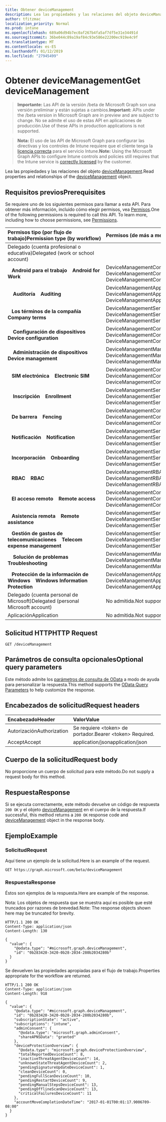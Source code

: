 ```yaml
---
title: Obtener deviceManagement
description: Lea las propiedades y las relaciones del objeto deviceManagement.
author: tfitzmac
localization_priority: Normal
ms.prod: intune
ms.openlocfilehash: 689a06d94b7ec0af267b4fa5af7df5e31e34491d
ms.sourcegitcommit: 36be044c89a19af84c93e586e22200ec919e4c9f
ms.translationtype: MT
ms.contentlocale: es-ES
ms.lasthandoff: 01/12/2019
ms.locfileid: "27945499"
---
```

# <a name="get-devicemanagement"></a><span data-ttu-id="a309d-103">Obtener deviceManagement</span><span class="sxs-lookup"><span data-stu-id="a309d-103">Get deviceManagement</span></span>

> <span data-ttu-id="a309d-104">**Importante:** Las API de la versión /beta de Microsoft Graph son una versión preliminar y están sujetas a cambios.</span><span class="sxs-lookup"><span data-stu-id="a309d-104">**Important:** APIs under the /beta version in Microsoft Graph are in preview and are subject to change.</span></span> <span data-ttu-id="a309d-105">No se admite el uso de estas API en aplicaciones de producción.</span><span class="sxs-lookup"><span data-stu-id="a309d-105">Use of these APIs in production applications is not supported.</span></span>

> <span data-ttu-id="a309d-106">**Nota:** El uso de las API de Microsoft Graph para configurar las directivas y los controles de Intune requiere que el cliente tenga la [licencia correcta](https://go.microsoft.com/fwlink/?linkid=839381) para el servicio Intune.</span><span class="sxs-lookup"><span data-stu-id="a309d-106">**Note:** Using the Microsoft Graph APIs to configure Intune controls and policies still requires that the Intune service is [correctly licensed](https://go.microsoft.com/fwlink/?linkid=839381) by the customer.</span></span>

<span data-ttu-id="a309d-107">Lea las propiedades y las relaciones del objeto [deviceManagement](../resources/intune-shared-devicemanagement.md).</span><span class="sxs-lookup"><span data-stu-id="a309d-107">Read properties and relationships of the [deviceManagement](../resources/intune-shared-devicemanagement.md) object.</span></span>

## <a name="prerequisites"></a><span data-ttu-id="a309d-108">Requisitos previos</span><span class="sxs-lookup"><span data-stu-id="a309d-108">Prerequisites</span></span>

<span data-ttu-id="a309d-p102">Se requiere uno de los siguientes permisos para llamar a esta API. Para obtener más información, incluido cómo elegir permisos, vea [Permisos](/graph/permissions-reference).</span><span class="sxs-lookup"><span data-stu-id="a309d-p102">One of the following permissions is required to call this API. To learn more, including how to choose permissions, see [Permissions](/graph/permissions-reference).</span></span>

| <span data-ttu-id="a309d-111">Permisos&nbsp;tipo&nbsp;(por&nbsp;flujo de trabajo)</span><span class="sxs-lookup"><span data-stu-id="a309d-111">Permission&nbsp;type&nbsp;(by&nbsp;workflow)</span></span> | <span data-ttu-id="a309d-112">Permisos (de más a menos privilegiados)</span><span class="sxs-lookup"><span data-stu-id="a309d-112">Permissions (from most to least privileged)</span></span> |
|:---|:---|
| <span data-ttu-id="a309d-113">Delegado (cuenta profesional o educativa)</span><span class="sxs-lookup"><span data-stu-id="a309d-113">Delegated (work or school account)</span></span> | |
| <span data-ttu-id="a309d-114">&nbsp;&nbsp; **Android para el trabajo**</span><span class="sxs-lookup"><span data-stu-id="a309d-114">&nbsp; &nbsp; **Android for Work**</span></span> | <span data-ttu-id="a309d-115">DeviceManagementConfiguration.ReadWrite.All, DeviceManagementConfiguration.Read.All</span><span class="sxs-lookup"><span data-stu-id="a309d-115">DeviceManagementConfiguration.ReadWrite.All, DeviceManagementConfiguration.Read.All</span></span> |
| <span data-ttu-id="a309d-116">&nbsp; &nbsp; **Auditoría**</span><span class="sxs-lookup"><span data-stu-id="a309d-116">&nbsp; &nbsp; **Auditing**</span></span> | <span data-ttu-id="a309d-117">DeviceManagementApps.ReadWrite.All, DeviceManagementApps.Read.All</span><span class="sxs-lookup"><span data-stu-id="a309d-117">DeviceManagementApps.ReadWrite.All, DeviceManagementApps.Read.All</span></span> |
| <span data-ttu-id="a309d-118">&nbsp;&nbsp; **Los términos de la compañía**</span><span class="sxs-lookup"><span data-stu-id="a309d-118">&nbsp; &nbsp; **Company terms**</span></span> | <span data-ttu-id="a309d-119">DeviceManagementServiceConfig.ReadWrite.All, DeviceManagementServiceConfig.Read.All</span><span class="sxs-lookup"><span data-stu-id="a309d-119">DeviceManagementServiceConfig.ReadWrite.All, DeviceManagementServiceConfig.Read.All</span></span> |
| <span data-ttu-id="a309d-120">&nbsp; &nbsp; **Configuración de dispositivos**</span><span class="sxs-lookup"><span data-stu-id="a309d-120">&nbsp; &nbsp; **Device configuration**</span></span> | <span data-ttu-id="a309d-121">DeviceManagementConfiguration.ReadWrite.All, DeviceManagementConfiguration.Read.All</span><span class="sxs-lookup"><span data-stu-id="a309d-121">DeviceManagementConfiguration.ReadWrite.All, DeviceManagementConfiguration.Read.All</span></span> |
| <span data-ttu-id="a309d-122">&nbsp; &nbsp; **Administración de dispositivos**</span><span class="sxs-lookup"><span data-stu-id="a309d-122">&nbsp; &nbsp; **Device management**</span></span> | <span data-ttu-id="a309d-123">DeviceManagementManagedDevices.ReadWrite.All, DeviceManagementManagedDevices.Read.All</span><span class="sxs-lookup"><span data-stu-id="a309d-123">DeviceManagementManagedDevices.ReadWrite.All, DeviceManagementManagedDevices.Read.All</span></span> |
| <span data-ttu-id="a309d-124">&nbsp;&nbsp; **SIM electrónica**</span><span class="sxs-lookup"><span data-stu-id="a309d-124">&nbsp; &nbsp; **Electronic SIM**</span></span> | <span data-ttu-id="a309d-125">DeviceManagementConfiguration.ReadWrite.All, DeviceManagementConfiguration.Read.All</span><span class="sxs-lookup"><span data-stu-id="a309d-125">DeviceManagementConfiguration.ReadWrite.All, DeviceManagementConfiguration.Read.All</span></span> |
| <span data-ttu-id="a309d-126">&nbsp; &nbsp; **Inscripción**</span><span class="sxs-lookup"><span data-stu-id="a309d-126">&nbsp; &nbsp; **Enrollment**</span></span> | <span data-ttu-id="a309d-127">DeviceManagementServiceConfig.ReadWrite.All, DeviceManagementServiceConfig.Read.All</span><span class="sxs-lookup"><span data-stu-id="a309d-127">DeviceManagementServiceConfig.ReadWrite.All, DeviceManagementServiceConfig.Read.All</span></span> |
| <span data-ttu-id="a309d-128">&nbsp;&nbsp; **De barrera**</span><span class="sxs-lookup"><span data-stu-id="a309d-128">&nbsp; &nbsp; **Fencing**</span></span> | <span data-ttu-id="a309d-129">DeviceManagementConfiguration.ReadWrite.All, DeviceManagementConfiguration.Read.All</span><span class="sxs-lookup"><span data-stu-id="a309d-129">DeviceManagementConfiguration.ReadWrite.All, DeviceManagementConfiguration.Read.All</span></span> |
| <span data-ttu-id="a309d-130">&nbsp;&nbsp; **Notificación**</span><span class="sxs-lookup"><span data-stu-id="a309d-130">&nbsp; &nbsp; **Notification**</span></span> | <span data-ttu-id="a309d-131">DeviceManagementServiceConfig.ReadWrite.All, DeviceManagementServiceConfig.Read.All</span><span class="sxs-lookup"><span data-stu-id="a309d-131">DeviceManagementServiceConfig.ReadWrite.All, DeviceManagementServiceConfig.Read.All</span></span> |
| <span data-ttu-id="a309d-132">&nbsp;&nbsp; **Incorporación**</span><span class="sxs-lookup"><span data-stu-id="a309d-132">&nbsp; &nbsp; **Onboarding**</span></span> | <span data-ttu-id="a309d-133">DeviceManagementServiceConfig.ReadWrite.All, DeviceManagementServiceConfig.Read.All</span><span class="sxs-lookup"><span data-stu-id="a309d-133">DeviceManagementServiceConfig.ReadWrite.All, DeviceManagementServiceConfig.Read.All</span></span> |
| <span data-ttu-id="a309d-134">&nbsp;&nbsp; **RBAC**</span><span class="sxs-lookup"><span data-stu-id="a309d-134">&nbsp; &nbsp; **RBAC**</span></span> | <span data-ttu-id="a309d-135">DeviceManagementRBAC.ReadWrite.All, DeviceManagementRBAC.Read.All</span><span class="sxs-lookup"><span data-stu-id="a309d-135">DeviceManagementRBAC.ReadWrite.All, DeviceManagementRBAC.Read.All</span></span> |
| <span data-ttu-id="a309d-136">&nbsp;&nbsp; **El acceso remoto**</span><span class="sxs-lookup"><span data-stu-id="a309d-136">&nbsp; &nbsp; **Remote access**</span></span> | <span data-ttu-id="a309d-137">DeviceManagementConfiguration.ReadWrite.All, DeviceManagementConfiguration.Read.All</span><span class="sxs-lookup"><span data-stu-id="a309d-137">DeviceManagementConfiguration.ReadWrite.All, DeviceManagementConfiguration.Read.All</span></span> |
| <span data-ttu-id="a309d-138">&nbsp;&nbsp; **Asistencia remota**</span><span class="sxs-lookup"><span data-stu-id="a309d-138">&nbsp; &nbsp; **Remote assistance**</span></span> | <span data-ttu-id="a309d-139">DeviceManagementServiceConfig.ReadWrite.All, DeviceManagementServiceConfig.Read.All</span><span class="sxs-lookup"><span data-stu-id="a309d-139">DeviceManagementServiceConfig.ReadWrite.All, DeviceManagementServiceConfig.Read.All</span></span> |
| <span data-ttu-id="a309d-140">&nbsp;&nbsp; **Gestión de gastos de telecomunicaciones**</span><span class="sxs-lookup"><span data-stu-id="a309d-140">&nbsp; &nbsp; **Telecom expense management**</span></span> | <span data-ttu-id="a309d-141">DeviceManagementServiceConfig.ReadWrite.All, DeviceManagementServiceConfig.Read.All</span><span class="sxs-lookup"><span data-stu-id="a309d-141">DeviceManagementServiceConfig.ReadWrite.All, DeviceManagementServiceConfig.Read.All</span></span> |
| <span data-ttu-id="a309d-142">&nbsp; &nbsp; **Solución de problemas**</span><span class="sxs-lookup"><span data-stu-id="a309d-142">&nbsp; &nbsp; **Troubleshooting**</span></span> | <span data-ttu-id="a309d-143">DeviceManagementManagedDevices.ReadWrite.All, DeviceManagementManagedDevices.Read.All</span><span class="sxs-lookup"><span data-stu-id="a309d-143">DeviceManagementManagedDevices.ReadWrite.All, DeviceManagementManagedDevices.Read.All</span></span> |
| <span data-ttu-id="a309d-144">&nbsp;&nbsp; **Protección de la información de Windows**</span><span class="sxs-lookup"><span data-stu-id="a309d-144">&nbsp; &nbsp; **Windows Information Protection**</span></span> | <span data-ttu-id="a309d-145">DeviceManagementApps.ReadWrite.All, DeviceManagementApps.Read.All</span><span class="sxs-lookup"><span data-stu-id="a309d-145">DeviceManagementApps.ReadWrite.All, DeviceManagementApps.Read.All</span></span> |
| <span data-ttu-id="a309d-146">Delegado (cuenta personal de Microsoft)</span><span class="sxs-lookup"><span data-stu-id="a309d-146">Delegated (personal Microsoft account)</span></span> | <span data-ttu-id="a309d-147">No admitida.</span><span class="sxs-lookup"><span data-stu-id="a309d-147">Not supported.</span></span>|
| <span data-ttu-id="a309d-148">Aplicación</span><span class="sxs-lookup"><span data-stu-id="a309d-148">Application</span></span> | <span data-ttu-id="a309d-149">No admitida.</span><span class="sxs-lookup"><span data-stu-id="a309d-149">Not supported.</span></span> |



## <a name="http-request"></a><span data-ttu-id="a309d-150">Solicitud HTTP</span><span class="sxs-lookup"><span data-stu-id="a309d-150">HTTP Request</span></span>
<!-- {
  "blockType": "ignored"
}
-->
``` http
GET /deviceManagement
```

## <a name="optional-query-parameters"></a><span data-ttu-id="a309d-151">Parámetros de consulta opcionales</span><span class="sxs-lookup"><span data-stu-id="a309d-151">Optional query parameters</span></span>

<span data-ttu-id="a309d-152">Este método admite los [parámetros de consulta de OData](https://developer.microsoft.com/graph/docs/concepts/query_parameters) a modo de ayuda para personalizar la respuesta.</span><span class="sxs-lookup"><span data-stu-id="a309d-152">This method supports the [OData Query Parameters](https://developer.microsoft.com/graph/docs/concepts/query_parameters) to help customize the response.</span></span>

## <a name="request-headers"></a><span data-ttu-id="a309d-153">Encabezados de solicitud</span><span class="sxs-lookup"><span data-stu-id="a309d-153">Request headers</span></span>
|<span data-ttu-id="a309d-154">Encabezado</span><span class="sxs-lookup"><span data-stu-id="a309d-154">Header</span></span>|<span data-ttu-id="a309d-155">Valor</span><span class="sxs-lookup"><span data-stu-id="a309d-155">Value</span></span>|
|:---|:---|
|<span data-ttu-id="a309d-156">Autorización</span><span class="sxs-lookup"><span data-stu-id="a309d-156">Authorization</span></span>|<span data-ttu-id="a309d-157">Se requiere &lt;token&gt; de portador.</span><span class="sxs-lookup"><span data-stu-id="a309d-157">Bearer &lt;token&gt; Required.</span></span>|
|<span data-ttu-id="a309d-158">Accept</span><span class="sxs-lookup"><span data-stu-id="a309d-158">Accept</span></span>|<span data-ttu-id="a309d-159">application/json</span><span class="sxs-lookup"><span data-stu-id="a309d-159">application/json</span></span>|

## <a name="request-body"></a><span data-ttu-id="a309d-160">Cuerpo de la solicitud</span><span class="sxs-lookup"><span data-stu-id="a309d-160">Request body</span></span>

<span data-ttu-id="a309d-161">No proporcione un cuerpo de solicitud para este método.</span><span class="sxs-lookup"><span data-stu-id="a309d-161">Do not supply a request body for this method.</span></span>

## <a name="response"></a><span data-ttu-id="a309d-162">Respuesta</span><span class="sxs-lookup"><span data-stu-id="a309d-162">Response</span></span>

<span data-ttu-id="a309d-163">Si se ejecuta correctamente, este método devuelve un código de respuesta `200 OK` y el objeto [deviceManagement](../resources/intune-shared-devicemanagement.md) en el cuerpo de la respuesta.</span><span class="sxs-lookup"><span data-stu-id="a309d-163">If successful, this method returns a `200 OK` response code and [deviceManagement](../resources/intune-shared-devicemanagement.md) object in the response body.</span></span>

## <a name="example"></a><span data-ttu-id="a309d-164">Ejemplo</span><span class="sxs-lookup"><span data-stu-id="a309d-164">Example</span></span>

### <a name="request"></a><span data-ttu-id="a309d-165">Solicitud</span><span class="sxs-lookup"><span data-stu-id="a309d-165">Request</span></span>

<span data-ttu-id="a309d-166">Aquí tiene un ejemplo de la solicitud.</span><span class="sxs-lookup"><span data-stu-id="a309d-166">Here is an example of the request.</span></span>
``` http
GET https://graph.microsoft.com/beta/deviceManagement
```

### <a name="response"></a><span data-ttu-id="a309d-167">Respuesta</span><span class="sxs-lookup"><span data-stu-id="a309d-167">Response</span></span>

<span data-ttu-id="a309d-168">Éstos son ejemplos de la respuesta.</span><span class="sxs-lookup"><span data-stu-id="a309d-168">Here are example of the response.</span></span> 

<span data-ttu-id="a309d-169">Nota: Los objetos de respuesta que se muestra aquí es posible que esté truncados por razones de brevedad.</span><span class="sxs-lookup"><span data-stu-id="a309d-169">Note: The response objects shown here may be truncated for brevity.</span></span>

``` http
HTTP/1.1 200 OK
Content-Type: application/json
Content-Length: 130

{
  "value": {
    "@odata.type": "#microsoft.graph.deviceManagement",
    "id": "0b283420-3420-0b28-2034-280b2034280b"
  }
}
```

<span data-ttu-id="a309d-170">Se devuelven las propiedades apropiadas para el flujo de trabajo.</span><span class="sxs-lookup"><span data-stu-id="a309d-170">Properties appropriate for the workflow are returned.</span></span>

``` http
HTTP/1.1 200 OK
Content-Type: application/json
Content-Length: 918

{
  "value": {
    "@odata.type": "#microsoft.graph.deviceManagement",
    "id": "0b283420-3420-0b28-2034-280b2034280b",
    "subscriptionState": "active",
    "subscriptions": "intune",
    "adminConsent": {
      "@odata.type": "microsoft.graph.adminConsent",
      "shareAPNSData": "granted"
    },
    "deviceProtectionOverview": {
      "@odata.type": "microsoft.graph.deviceProtectionOverview",
      "totalReportedDeviceCount": 8,
      "inactiveThreatAgentDeviceCount": 14,
      "unknownStateThreatAgentDeviceCount": 2,
      "pendingSignatureUpdateDeviceCount": 1,
      "cleanDeviceCount": 0,
      "pendingFullScanDeviceCount": 10,
      "pendingRestartDeviceCount": 9,
      "pendingManualStepsDeviceCount": 13,
      "pendingOfflineScanDeviceCount": 13,
      "criticalFailuresDeviceCount": 11
    },
    "accountMoveCompletionDateTime": "2017-01-01T00:01:17.9006709-08:00"
  }
}
```



